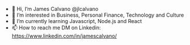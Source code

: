 - 👋 Hi, I’m James Calvano @jlcalvano
- 👀 I’m interested in Business, Personal Finance, Technology and Culture
- 🌱 I’m currently learning Javascript, Node.js and React
- 📫 How to reach me DM on Linkedin: https://www.linkedin.com/in/jamescalvano/

<!---
jlcalvano/jlcalvano is a ✨ special ✨ repository because its `README.md` (this file) appears on your GitHub profile.
You can click the Preview link to take a look at your changes.
--->
